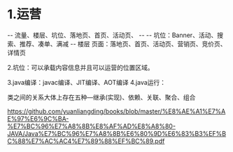 # 1.运营
-- 流量、楼层、坑位、落地页、首页、活动页、 --
-- 坑位：Banner、活动、搜索、推荐、凑单、满减 --
楼层
页面：落地页、首页、活动页、营销页、竞价页、详情页  

2.坑位：可以承载内容信息并且可以运营的位置区域。

3.java编译：javac编译、JIT编译、AOT编译
4.java运行：

类之间的关系大体上存在五种—继承(实现)、依赖、关联、聚合、组合

https://github.com/yuanliangding/books/blob/master/%E8%AE%A1%E7%AE%97%E6%9C%BA-%E7%BC%96%E7%A8%8B%E8%AF%AD%E8%A8%80-JAVA/Java%E7%BC%96%E7%A8%8B%E6%80%9D%E6%83%B3%EF%BC%88%E7%AC%AC4%E7%89%88%EF%BC%89.pdf